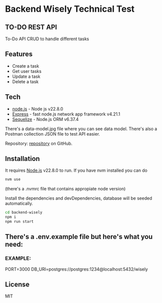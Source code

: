 # Backend Wisely Technical Test
## TO-DO REST API 

To-Do API CRUD to handle different tasks

## Features

- Create a task
- Get user tasks
- Update a task
- Delete a task


## Tech

- [node.js] - Node js v22.8.0
- [Express] - fast node.js network app framework v4.21.1
- [Sequelize] - Node.js ORM v6.37.4 

There's a data-model.jpg file where you can see data model.
There's also a Postman collection JSON file to test API easier.

Repository: [repository]
 on GitHub.

## Installation

It requires [Node.js](https://nodejs.org/) v22.8.0 to run.
If you have nvm installed you can do 
```sh
nvm use
```
(there's a .nvmrc file that contains appropiate node version)

Install the dependencies and devDependencies, database will be seeded automatically.

```sh
cd backend-wisely
npm i
npm run start
```

## There's a .env.example file but here's what you need:
### EXAMPLE:
PORT=3000
DB_URI=postgres://postgres:1234@localhost:5432/wisely

## License

MIT

   [node.js]: <http://nodejs.org>
   [express]: <http://expressjs.com>
   [repository]: <https://github.com/rubenromanvilasau/backend-wisely>
   [Sequelize]: <https://sequelize.org/>
